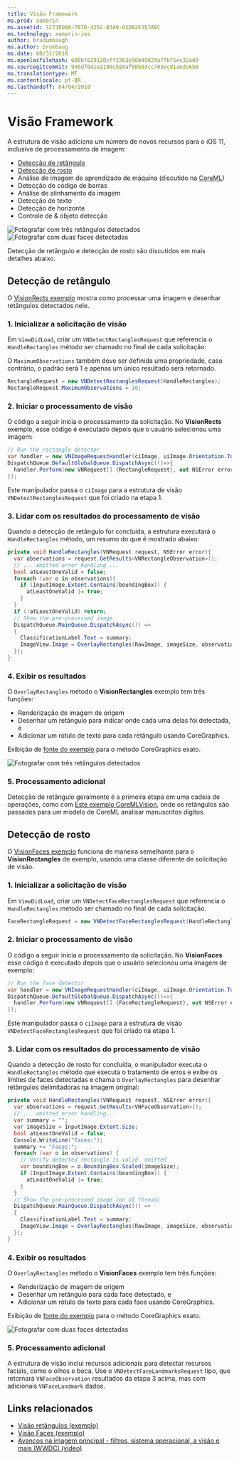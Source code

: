 ```yaml
---
title: Visão Framework
ms.prod: xamarin
ms.assetid: 7273ED68-7B7D-4252-B3A0-02DB2E357A8C
ms.technology: xamarin-ios
author: bradumbaugh
ms.author: brumbaug
ms.date: 08/31/2016
ms.openlocfilehash: 698bf829128cff1263e98b49d29a77b75ec32ad9
ms.sourcegitcommit: 945df041e2180cb20af08b83cc703ecd1aedc6b0
ms.translationtype: MT
ms.contentlocale: pt-BR
ms.lasthandoff: 04/04/2018
---
```

# <a name="vision-framework"></a>Visão Framework

A estrutura de visão adiciona um número de novos recursos para o iOS 11, inclusive de processamento de imagem:

- [Detecção de retângulo](#rectangles)
- [Detecção de rosto](#faces)
- Análise de imagem de aprendizado de máquina (discutido na [CoreML](~/ios/platform/introduction-to-ios11/coreml.md))
- Detecção de código de barras
- Análise de alinhamento da imagem
- Detecção de texto
- Detecção de horizonte
- Controle de & objeto detecção

![Fotografar com três retângulos detectados](vision-images/found-rectangles-tiny.png) ![Fotografar com duas faces detectadas](vision-images/xamarin-home-faces-tiny.png)

Detecção de retângulo e detecção de rosto são discutidos em mais detalhes abaixo.

<a name="rectangles" />

## <a name="rectangle-detection"></a>Detecção de retângulo

O [VisionRects exemplo](https://developer.xamarin.com/samples/monotouch/ios11/VisionRectangles/) mostra como processar uma imagem e desenhar retângulos detectados nele.

### <a name="1-initialize-the-vision-request"></a>1. Inicializar a solicitação de visão

Em `ViewDidLoad`, criar um `VNDetectRectanglesRequest` que referencia o `HandleRectangles` método ser chamado no final de cada solicitação:

O `MaximumObservations` também deve ser definida uma propriedade, caso contrário, o padrão será 1 e apenas um único resultado será retornado.

```csharp
RectangleRequest = new VNDetectRectanglesRequest(HandleRectangles);
RectangleRequest.MaximumObservations = 10;
```

### <a name="2-start-the-vision-processing"></a>2. Iniciar o processamento de visão

O código a seguir inicia o processamento da solicitação. No **VisionRects** exemplo, esse código é executado depois que o usuário selecionou uma imagem:

```csharp
// Run the rectangle detector
var handler = new VNImageRequestHandler(ciImage, uiImage.Orientation.ToCGImagePropertyOrientation(), new VNImageOptions());
DispatchQueue.DefaultGlobalQueue.DispatchAsync(()=>{
  handler.Perform(new VNRequest[] {RectangleRequest}, out NSError error);
});
```

Este manipulador passa o `ciImage` para a estrutura de visão `VNDetectRectanglesRequest` que foi criado na etapa 1.

### <a name="3-handle-the-results-of-vision-processing"></a>3. Lidar com os resultados do processamento de visão

Quando a detecção de retângulo for concluída, a estrutura executará o `HandleRectangles` método, um resumo do que é mostrado abaixo:

```csharp
private void HandleRectangles(VNRequest request, NSError error){
  var observations = request.GetResults<VNRectangleObservation>();
  // ... omitted error handling ...
  bool atLeastOneValid = false;
  foreach (var o in observations){
    if (InputImage.Extent.Contains(boundingBox)) {
      atLeastOneValid |= true;
    }
  }
  if (!atLeastOneValid) return;
  // Show the pre-processed image
  DispatchQueue.MainQueue.DispatchAsync(() =>
  {
    ClassificationLabel.Text = summary;
    ImageView.Image = OverlayRectangles(RawImage, imageSize, observations);
  });
}
```

### <a name="4-display-the-results"></a>4. Exibir os resultados

O `OverlayRectangles` método o **VisionRectangles** exemplo tem três funções:

- Renderização de imagem de origem
- Desenhar um retângulo para indicar onde cada uma delas foi detectada, e
- Adicionar um rótulo de texto para cada retângulo usando CoreGraphics.

Exibição de [fonte do exemplo](https://developer.xamarin.com/samples/monotouch/ios11/VisionRectangles/) para o método CoreGraphics exato.

![Fotografar com três retângulos detectados](vision-images/found-rectangles-phone-sml.png)

### <a name="5-further-processing"></a>5. Processamento adicional

Detecção de retângulo geralmente é a primeira etapa em uma cadeia de operações, como com [Este exemplo CoreMLVision](~/ios/platform/introduction-to-ios11/coreml.md#coremlvision), onde os retângulos são passados para um modelo de CoreML analisar manuscritos dígitos.


<a name="faces" />

## <a name="face-detection"></a>Detecção de rosto

O [VisionFaces exemplo](https://developer.xamarin.com/samples/monotouch/ios11/VisionFaces/) funciona de maneira semelhante para o **VisionRectangles** de exemplo, usando uma classe diferente de solicitação de visão.

### <a name="1-initialize-the-vision-request"></a>1. Inicializar a solicitação de visão

Em `ViewDidLoad`, criar um `VNDetectFaceRectanglesRequest` que referencia o `HandleRectangles` método ser chamado no final de cada solicitação.

```csharp
FaceRectangleRequest = new VNDetectFaceRectanglesRequest(HandleRectangles);
```

### <a name="2-start-the-vision-processing"></a>2. Iniciar o processamento de visão

O código a seguir inicia o processamento da solicitação. No **VisionFaces** esse código é executado depois que o usuário selecionou uma imagem de exemplo:

```csharp
// Run the face detector
var handler = new VNImageRequestHandler(ciImage, uiImage.Orientation.ToCGImagePropertyOrientation(), new VNImageOptions());
DispatchQueue.DefaultGlobalQueue.DispatchAsync(()=>{
  handler.Perform(new VNRequest[] {FaceRectangleRequest}, out NSError error);
});
```

Este manipulador passa o `ciImage` para a estrutura de visão `VNDetectFaceRectanglesRequest` que foi criado na etapa 1.

### <a name="3-handle-the-results-of-vision-processing"></a>3. Lidar com os resultados do processamento de visão

Quando a detecção de rosto for concluída, o manipulador executa o `HandleRectangles` método que executa o tratamento de erros e exibe os limites de faces detectadas e chama o `OverlayRectangles` para desenhar retângulos delimitadoras na imagem original:

```csharp
private void HandleRectangles(VNRequest request, NSError error){
  var observations = request.GetResults<VNFaceObservation>();
  // ... omitted error handling...
  var summary = "";
  var imageSize = InputImage.Extent.Size;
  bool atLeastOneValid = false;
  Console.WriteLine("Faces:");
  summary += "Faces:";
  foreach (var o in observations) {
    // Verify detected rectangle is valid. omitted
    var boundingBox = o.BoundingBox.Scaled(imageSize);
    if (InputImage.Extent.Contains(boundingBox)) {
      atLeastOneValid |= true;
    }
  }
  // Show the pre-processed image (on UI thread)
  DispatchQueue.MainQueue.DispatchAsync(() =>
  {
    ClassificationLabel.Text = summary;
    ImageView.Image = OverlayRectangles(RawImage, imageSize, observations);
  });
}
```

### <a name="4-display-the-results"></a>4. Exibir os resultados

O `OverlayRectangles` método o **VisionFaces** exemplo tem três funções:

- Renderização de imagem de origem
- Desenhar um retângulo para cada face detectado, e
- Adicionar um rótulo de texto para cada face usando CoreGraphics.

Exibição de [fonte do exemplo](https://developer.xamarin.com/samples/monotouch/ios11/VisionFaces/) para o método CoreGraphics exato.

![Fotografar com duas faces detectadas](vision-images/found-faces-phone-sml.png)

### <a name="5-further-processing"></a>5. Processamento adicional

A estrutura de visão inclui recursos adicionais para detectar recursos faciais, como o olhos e boca. Use o `VNDetectFaceLandmarksRequest` tipo, que retornará `VNFaceObservation` resultados da etapa 3 acima, mas com adicionais `VNFaceLandmark` dados.


## <a name="related-links"></a>Links relacionados

- [Visão retângulos (exemplo)](https://developer.xamarin.com/samples/monotouch/ios11/VisionRectangles/)
- [Visão Faces (exemplo)](https://developer.xamarin.com/samples/monotouch/ios11/VisionFaces/)
- [Avanços na imagem principal - filtros, sistema operacional, a visão e mais (WWDC) (vídeo)](https://developer.apple.com/videos/play/wwdc2017/510/)
